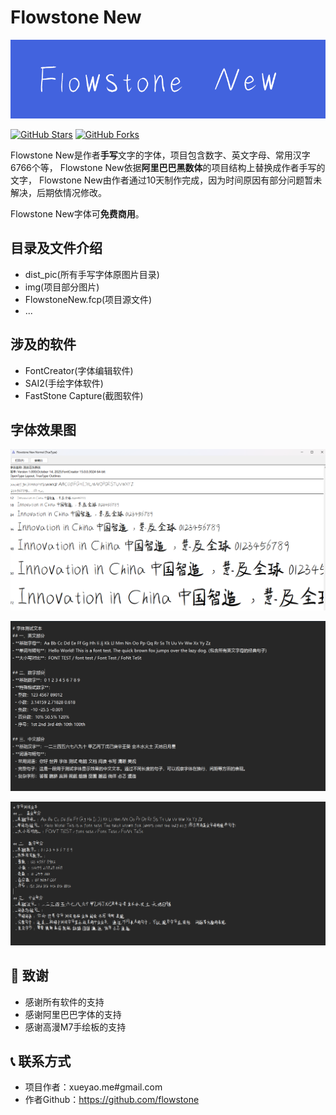 # Flowstone New

![Flowstone New Logo](https://raw.githubusercontent.com/ueYao/Flowstone-New/main/img/logo.png)

[![GitHub Stars](https://img.shields.io/github/stars/ueYao/Flowstone-New.svg)](https://github.com/ueYao/Flowstone-New/stargazers)
[![GitHub Forks](https://img.shields.io/github/forks/ueYao/Flowstone-New.svg)](https://github.com/ueYao/Flowstone-New/network)

Flowstone New是作者**手写**文字的字体，项目包含数字、英文字母、常用汉字6766个等，
Flowstone New依据**阿里巴巴黑数体**的项目结构上替换成作者手写的文字，
Flowstone New由作者通过10天制作完成，因为时间原因有部分问题暂未解决，后期依情况修改。

Flowstone New字体可**免费商用**。



## 目录及文件介绍
* dist_pic(所有手写字体原图片目录)
* img(项目部分图片)
* FlowstoneNew.fcp(项目源文件)
* ...

## 涉及的软件
* FontCreator(字体编辑软件)
* SAI2(手绘字体软件)
* FastStone Capture(截图软件)

## 字体效果图
![效果图1](https://raw.githubusercontent.com/ueYao/Flowstone-New/main/img/2025-10-14_07029.png)

![效果图2](https://raw.githubusercontent.com/ueYao/Flowstone-New/main/img/2025-10-14_07030.png)

![效果图3](https://raw.githubusercontent.com/ueYao/Flowstone-New/main/img/2025-10-14_07031.png)

## 🙏 致谢

- 感谢所有软件的支持
- 感谢阿里巴巴字体的支持
- 感谢高漫M7手绘板的支持


## 📞 联系方式

- 项目作者：xueyao.me#gmail.com
- 作者Github：https://github.com/flowstone

